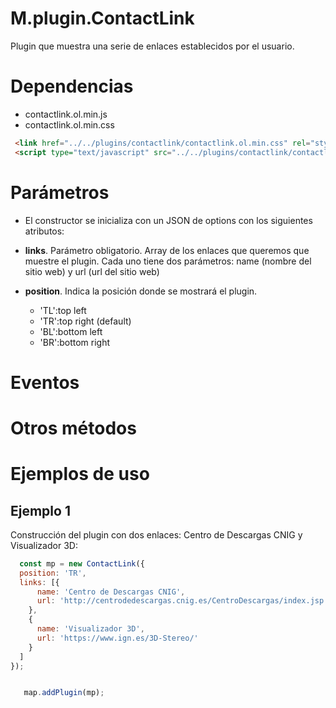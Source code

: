 # M.plugin.ContactLink

Plugin que muestra una serie de enlaces establecidos por el usuario.

# Dependencias

- contactlink.ol.min.js
- contactlink.ol.min.css


```html
 <link href="../../plugins/contactlink/contactlink.ol.min.css" rel="stylesheet" />
 <script type="text/javascript" src="../../plugins/contactlink/contactlink.ol.min.js"></script>
```

# Parámetros

- El constructor se inicializa con un JSON de options con los siguientes atributos:

- **links**. Parámetro obligatorio. Array de los enlaces que queremos que muestre el plugin. Cada uno tiene dos parámetros: name (nombre del sitio web) y url (url del sitio web)

- **position**. Indica la posición donde se mostrará el plugin.
  - 'TL':top left
  - 'TR':top right (default)
  - 'BL':bottom left
  - 'BR':bottom right

# Eventos

# Otros métodos

# Ejemplos de uso

## Ejemplo 1
Construcción del plugin con dos enlaces: Centro de Descargas CNIG y Visualizador 3D:

```javascript
  const mp = new ContactLink({
  position: 'TR',
  links: [{
      name: 'Centro de Descargas CNIG',
      url: 'http://centrodedescargas.cnig.es/CentroDescargas/index.jsp'
    },
    {
      name: 'Visualizador 3D',
      url: 'https://www.ign.es/3D-Stereo/'
    }
  ]
});


   map.addPlugin(mp);
```